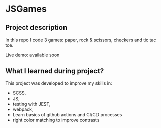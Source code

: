 # JSGames

## Project description

In this repo I code 3 games: paper, rock & scissors, checkers and tic tac toe.

Live demo: available soon

## What I learned during project?

This project was developed to improve my skills in:
* SCSS,
* JS,
* testing with JEST,
* webpack,
* Learn basics of github actions and CI/CD processes
* right color matching to improve contrasts

